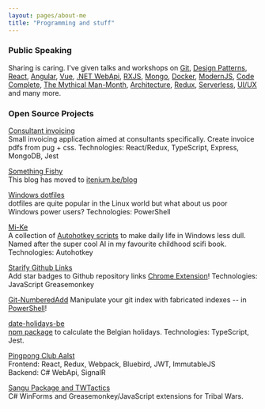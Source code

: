 ```yaml
---
layout: pages/about-me
title: "Programming and stuff"
---
```


### Public Speaking

Sharing is caring. I've given talks and workshops on
[Git](https://github.com/itenium-be/Git-DeepDive),
[Design Patterns](https://github.com/itenium-be/Talk-DesignPatterns),
[React](https://github.com/itenium-be/Talk-React),
[Angular](https://github.com/itenium-be/Angular-Days),
[Vue](https://github.com/itenium-be/Vue.js-Tutorial),
[.NET WebApi](https://github.com/itenium-be/ASP.NET-WebApi),
[RXJS](https://github.com/itenium-be/RXJS),
[Mongo](https://github.com/itenium-be/MongoDB),
[Docker](https://github.com/itenium-be/Dockerfiles-DockerCompose),
[ModernJS](https://github.com/itenium-be/ModernJS),
[Code Complete](https://github.com/itenium-be/CodeComplete),
[The Mythical Man-Month](https://github.com/itenium-be/Mythical-Man-Month),
[Architecture](https://github.com/itenium-be/Architecture-KickOff),
[Redux](https://github.com/itenium-be/Redux),
[Serverless](https://github.com/itenium-be/Serverless),
[UI/UX](https://github.com/itenium-be/Talk-UI-UX) and many more.


### Open Source Projects

[Consultant invoicing][project-confac]  
Small invoicing application aimed at consultants specifically. Create invoice pdfs from pug + css.
Technologies: React/Redux, TypeScript, Express, MongoDB, Jest  


[Something Fishy][project-bliki]  
This blog has moved to [itenium.be/blog][itenium-blog]


[Windows dotfiles](https://github.com/Laoujin/dotfiles)  
dotfiles are quite popular in the Linux world but what about us
poor Windows power users?
Technologies: PowerShell


[Mi-Ke](https://github.com/itenium-be/Mi-Ke)  
A collection of [Autohotkey scripts](https://itenium.be/Mi-Ke/) to make daily life in Windows less dull.
Named after the super cool AI in my favourite childhood scifi book.
Technologies: Autohotkey


[Starify Github Links](https://github.com/itenium-be/github-stars-links)  
Add star badges to Github repository links [Chrome Extension](https://chrome.google.com/webstore/detail/starify-github-repo-links/kpficnopciffopkhjpckhkgmnlakcmig)!
Technologies: JavaScript Greasemonkey


[Git-NumberedAdd](https://github.com/itenium-be/Git-NumberedAdd)
Manipulate your git index with fabricated indexes -- in [PowerShell](https://www.powershellgallery.com/packages/Git-NumberedAdd)!


[date-holidays-be](https://github.com/itenium-be/date-holidays-be)  
[npm package](https://www.npmjs.com/package/@itenium/date-holidays-be) to calculate the Belgian holidays. Technologies: TypeScript, Jest.


[Pingpong Club Aalst][project-ttc]  
Frontend: React, Redux, Webpack, Bluebird, JWT, ImmutableJS  
Backend: C# WebApi, SignalR  


[Sangu Package and TWTactics][project-sangu]  
C# WinForms and Greasemonkey/JavaScript extensions for Tribal Wars.


[project-sangu]: https://sangu.be
[project-ttc]: https://github.com/TTC-AAlst
[project-bliki]: https://github.com/itenium-be/blog-posts
[project-confac]: https://github.com/itenium-be/confac
[itenium-blog]: https://itenium.be/blog
